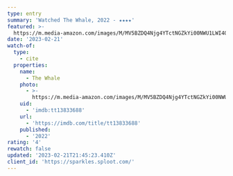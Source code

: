 ```yaml
---
type: entry
summary: 'Watched The Whale, 2022 - ★★★★'
featured: >-
  https://m.media-amazon.com/images/M/MV5BZDQ4Njg4YTctNGZkYi00NWU1LWI4OTYtNmNjOWMyMjI1NWYzXkEyXkFqcGdeQXVyMTA3MDk2NDg2._V1_SX300.jpg
date: '2023-02-21'
watch-of:
  type:
    - cite
  properties:
    name:
      - The Whale
    photo:
      - >-
        https://m.media-amazon.com/images/M/MV5BZDQ4Njg4YTctNGZkYi00NWU1LWI4OTYtNmNjOWMyMjI1NWYzXkEyXkFqcGdeQXVyMTA3MDk2NDg2._V1_SX300.jpg
    uid:
      - 'imdb:tt13833688'
    url:
      - 'https://imdb.com/title/tt13833688'
    published:
      - '2022'
rating: '4'
rewatch: false
updated: '2023-02-21T21:45:23.410Z'
client_id: 'https://sparkles.sploot.com/'
---
```


